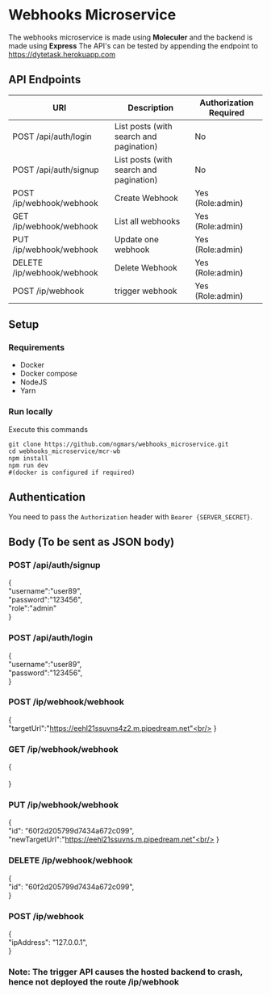 # Webhooks Microservice
The webhooks microservice is made using <strong>Moleculer</Strong> and the backend is made using <strong>Express</strong>
The API's can be tested by appending the endpoint to https://dytetask.herokuapp.com 

## API Endpoints

| URI | Description |Authorization Required|
| --- | --- | --- |
| POST /api/auth/login | List posts (with search and pagination) | No |
| POST /api/auth/signup | List posts (with search and pagination) | No |
| POST /ip/webhook/webhook | Create Webhook | Yes (Role:admin) |
| GET /ip/webhook/webhook | List all webhooks | Yes (Role:admin) |
| PUT /ip/webhook/webhook | Update one webhook | Yes (Role:admin) |
| DELETE /ip/webhook/webhook | Delete Webhook | Yes (Role:admin) |
| POST /ip/webhook | trigger webhook | Yes (Role:admin) |

## Setup

### Requirements

* Docker
* Docker compose
* NodeJS
* Yarn

### Run locally

Execute this commands

```shell
git clone https://github.com/ngmars/webhooks_microservice.git
cd webhooks_microservice/mcr-wb
npm install
npm run dev
#(docker is configured if required)
```


## Authentication

You need to pass the `Authorization` header with `Bearer {SERVER_SECRET}`.

## Body (To be sent as JSON body)
### POST /api/auth/signup<br/>
  {<br/>
    "username":"user89",<br/>
    "password":"123456",<br/>
    "role":"admin"<br/>
  }<br/>
  
### POST /api/auth/login<br/>
  {<br/>
    "username":"user89",<br/>
    "password":"123456",<br/>
  }<br/>
  
### POST /ip/webhook/webhook<br/>
  {<br/>
    "targetUrl":"https://eehl21ssuvns4z2.m.pipedream.net"<br/>
  }<br/>
  
### GET /ip/webhook/webhook<br/>
  {<br/>
    <br/>
  }<br/>

### PUT /ip/webhook/webhook<br/>
  {   <br/>
    "id": "60f2d205799d7434a672c099",<br/>
    "newTargetUrl":"https://eehl21ssuvns.m.pipedream.net"<br/>
  }<br/>

### DELETE /ip/webhook/webhook<br/>
  {<br/>
    "id": "60f2d205799d7434a672c099",<br/>
  }<br/>

### POST /ip/webhook<br/>
  {<br/>
    "ipAddress": "127.0.0.1",<br/>
  }<br/>
  ### Note: The trigger API causes the hosted backend to crash, hence not deployed the route /ip/webhook<br/>
